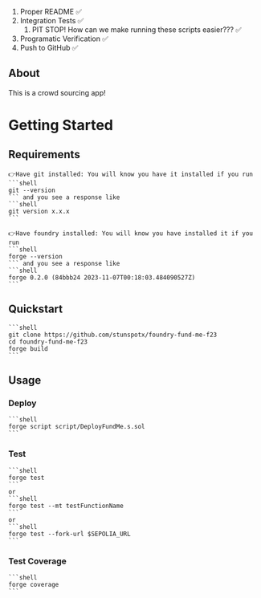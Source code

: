 1. Proper README ✅
2. Integration Tests ✅
   1. PIT STOP! How can we make running these scripts easier??? ✅
3. Programatic Verification ✅
4. Push to GitHub ✅

## About

This is a crowd sourcing app!

# Getting Started

## Requirements
    👉Have git installed: You will know you have it installed if you run 
    ```shell
    git --version
    ``` and you see a response like 
    ```shell
    git version x.x.x
    ```

    👉Have foundry installed: You will know you have installed it if you run 
    ```shell
    forge --version
    ``` and you see a response like
    ```shell
    forge 0.2.0 (84bbb24 2023-11-07T00:18:03.484090527Z)
    ```

## Quickstart
    ```shell
    git clone https://github.com/stunspotx/foundry-fund-me-f23
    cd foundry-fund-me-f23
    forge build
    ```

## Usage
### Deploy
    ```shell
    forge script script/DeployFundMe.s.sol
    ```
### Test
    ```shell
    forge test
    ```
    or
    ```shell
    forge test --mt testFunctionName
    ```
    or
    ```shell
    forge test --fork-url $SEPOLIA_URL
    ```
### Test Coverage
    ```shell
    forge coverage
    ```


